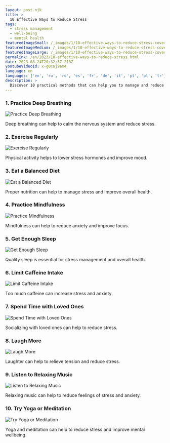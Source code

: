 ```yaml
---
layout: post.njk
title: >
  10 Effective Ways to Reduce Stress
tags:
  - stress management
  - well-being
  - mental health
featuredImageSmall: /_images/1/10-effective-ways-to-reduce-stress-cover-en-small.webp
featuredImageMedium: /_images/1/10-effective-ways-to-reduce-stress-cover-en-medium.webp
featuredImageLarge: /_images/1/10-effective-ways-to-reduce-stress-cover-en-large.webp
permalink: /en/2023/10-effective-ways-to-reduce-stress.html
date: 2023-08-24T20:32:57.213Z
youtubeVideoId: x-g0caj9am4
language: en
languages: ['en', 'ru', 'ro', 'es', 'fr', 'de', 'it', 'pt', 'pl', 'tr']
description: >
  Discover 10 practical methods that can help you to manage and reduce stress in your everyday life.
---
```


### 1. Practice Deep Breathing

![Practice Deep Breathing](/_images/6/6aaf673222bd14cf8262b49e191e2a01-medium.webp)

Deep breathing can help to calm the nervous system and reduce stress.

### 2. Exercise Regularly

![Exercise Regularly](/_images/6/6adb0480852ba75739652e2f70f77754-medium.webp)

Physical activity helps to lower stress hormones and improve mood.

### 3. Eat a Balanced Diet

![Eat a Balanced Diet](/_images/3/39c8277395637367895666c32f49dc56-medium.webp)

Proper nutrition can help to manage stress and improve overall health.

### 4. Practice Mindfulness

![Practice Mindfulness](/_images/5/5ff252acdfe77bfc867935733a425a7c-medium.webp)

Mindfulness can help to reduce anxiety and improve focus.

### 5. Get Enough Sleep

![Get Enough Sleep](/_images/b/be949448de3eb92b78bb0d117a2bbac5-medium.webp)

Quality sleep is essential for stress management and overall health.

### 6. Limit Caffeine Intake

![Limit Caffeine Intake](/_images/f/f965420cb767da9e9f77193c0a1a7a98-medium.webp)

Too much caffeine can increase stress and anxiety.

### 7. Spend Time with Loved Ones

![Spend Time with Loved Ones](/_images/2/2656a6922d2bd0d911101482d105fc15-medium.webp)

Socializing with loved ones can help to reduce stress.

### 8. Laugh More

![Laugh More](/_images/c/c96a95219ee9646bc9312136f611bddf-medium.webp)

Laughter can help to relieve tension and reduce stress.

### 9. Listen to Relaxing Music

![Listen to Relaxing Music](/_images/f/f52a3af1b0d5688f453efe0477b5c16a-medium.webp)

Relaxing music can help to reduce feelings of stress and anxiety.

### 10. Try Yoga or Meditation

![Try Yoga or Meditation](/_images/2/2ce314fe3f6d52819ae59bccba9fb1d6-medium.webp)

Yoga and meditation can help to reduce stress and improve mental wellbeing.

